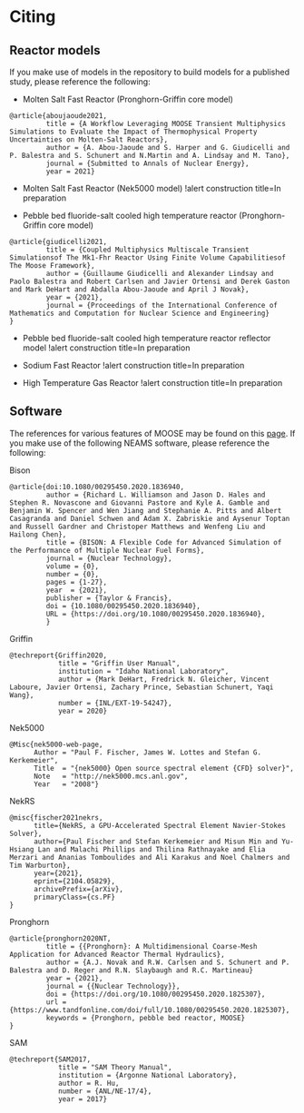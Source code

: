 # Citing

## Reactor models

If you make use of models in the repository to build models for a published study, please reference
the following:

- Molten Salt Fast Reactor (Pronghorn-Griffin core model)

```
@article{aboujaoude2021,
         title = {A Workflow Leveraging MOOSE Transient Multiphysics Simulations to Evaluate the Impact of Thermophysical Property Uncertainties on Molten-Salt Reactors},
         author = {A. Abou-Jaoude and S. Harper and G. Giudicelli and P. Balestra and S. Schunert and N.Martin and A. Lindsay and M. Tano},
         journal = {Submitted to Annals of Nuclear Energy},
         year = 2021}
```

- Molten Salt Fast Reactor (Nek5000 model)
!alert construction title=In preparation

- Pebble bed fluoride-salt cooled high temperature reactor (Pronghorn-Griffin core model)

```
@article{giudicelli2021,
         title = {Coupled Multiphysics Multiscale Transient Simulationsof The Mk1-Fhr Reactor Using Finite Volume Capabilitiesof The Moose Framework},
         author = {Guillaume Giudicelli and Alexander Lindsay and Paolo Balestra and Robert Carlsen and Javier Ortensi and Derek Gaston and Mark DeHart and Abdalla Abou-Jaoude and April J Novak},
         year = {2021},
         journal = {Proceedings of the International Conference of Mathematics and Computation for Nuclear Science and Engineering}
}
```

- Pebble bed fluoride-salt cooled high temperature reactor reflector model
!alert construction title=In preparation

- Sodium Fast Reactor
!alert construction title=In preparation

- High Temperature Gas Reactor
!alert construction title=In preparation


## Software

The references for various features of MOOSE may be found on this
[page](https://mooseframework.inl.gov/citing.html).
If you make use of the following NEAMS software, please reference the following:

Bison

```
@article{doi:10.1080/00295450.2020.1836940,
         author = {Richard L. Williamson and Jason D. Hales and Stephen R. Novascone and Giovanni Pastore and Kyle A. Gamble and Benjamin W. Spencer and Wen Jiang and Stephanie A. Pitts and Albert Casagranda and Daniel Schwen and Adam X. Zabriskie and Aysenur Toptan and Russell Gardner and Christoper Matthews and Wenfeng Liu and Hailong Chen},
         title = {BISON: A Flexible Code for Advanced Simulation of the Performance of Multiple Nuclear Fuel Forms},
         journal = {Nuclear Technology},
         volume = {0},
         number = {0},
         pages = {1-27},
         year  = {2021},
         publisher = {Taylor & Francis},
         doi = {10.1080/00295450.2020.1836940},
         URL = {https://doi.org/10.1080/00295450.2020.1836940},
         }
```

Griffin

```
@techreport{Griffin2020,
            title = "Griffin User Manual",
            institution = "Idaho National Laboratory",
            author = {Mark DeHart, Fredrick N. Gleicher, Vincent Laboure, Javier Ortensi, Zachary Prince, Sebastian Schunert, Yaqi Wang},
            number = {INL/EXT-19-54247},
            year = 2020}
```

Nek5000

```
@Misc{nek5000-web-page,
      Author = "Paul F. Fischer, James W. Lottes and Stefan G. Kerkemeier",
      Title  = "{nek5000} Open source spectral element {CFD} solver}",
      Note   = "http://nek5000.mcs.anl.gov",
      Year   = "2008"}
```

NekRS
```
@misc{fischer2021nekrs,
      title={NekRS, a GPU-Accelerated Spectral Element Navier-Stokes Solver},
      author={Paul Fischer and Stefan Kerkemeier and Misun Min and Yu-Hsiang Lan and Malachi Phillips and Thilina Rathnayake and Elia Merzari and Ananias Tomboulides and Ali Karakus and Noel Chalmers and Tim Warburton},
      year={2021},
      eprint={2104.05829},
      archivePrefix={arXiv},
      primaryClass={cs.PF}
}
```

Pronghorn

```
@article{pronghorn2020NT,
         title = {{Pronghorn}: A Multidimensional Coarse-Mesh Application for Advanced Reactor Thermal Hydraulics},
         author = {A.J. Novak and R.W. Carlsen and S. Schunert and P. Balestra and D. Reger and R.N. Slaybaugh and R.C. Martineau}
         year = {2021},
         journal = {{Nuclear Technology}},
         doi = {https://doi.org/10.1080/00295450.2020.1825307},
         url = {https://www.tandfonline.com/doi/full/10.1080/00295450.2020.1825307},
         keywords = {Pronghorn, pebble bed reactor, MOOSE}
}
```

SAM

```
@techreport{SAM2017,
            title = "SAM Theory Manual",
            institution = {Argonne National Laboratory},
            author = R. Hu,
            number = {ANL/NE-17/4},
            year = 2017}
```
